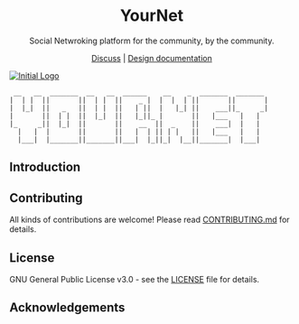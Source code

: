 <h1 align="center">YourNet</h1>

<p align="center">Social Netwroking platform for the community, by the community.</p>

<p align="center"><a href="https://gitter.im/YournetChat">Discuss</a> | <a href="#">Design documentation</a></p>


[![Initial Logo](https://s8.postimg.org/tfvxxiu51/lines-1285363_1280.png)](https://postimg.org/image/5owkfetxt/)


```
 __   __  _______  __   __  ______    __    _  _______  _______ 
|  | |  ||       ||  | |  ||    _ |  |  |  | ||       ||       |
|  |_|  ||   _   ||  | |  ||   | ||  |   |_| ||    ___||_     _|
|       ||  | |  ||  |_|  ||   |_||_ |       ||   |___   |   |
|_     _||  |_|  ||       ||    __  ||  _    ||    ___|  |   |
  |   |  |       ||       ||   |  | || | |   ||   |___   |   |
  |___|  |_______||_______||___|  |_||_|  |__||_______|  |___|

```

## Introduction


## Contributing

All kinds of contributions are welcome! Please read [CONTRIBUTING.md](https://github.com/satwikkansal/yournet/blob/master/CONTRIBUTING.md) for details.

## License

GNU General Public License v3.0 - see the [LICENSE](https://github.com/satwikkansal/yournet/blob/master/LICENSE) file for details.

## Acknowledgements
